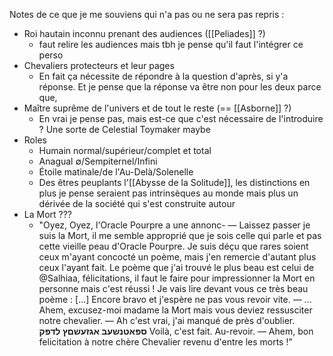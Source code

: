Notes de ce que je me souviens qui n'a pas ou ne sera pas repris :
- Roi hautain inconnu prenant des audiences ([[Peliades]] ?)
	- faut relire les audiences mais tbh je pense qu'il faut l'intégrer ce perso
- Chevaliers protecteurs et leur pages
	- En fait ça nécessite de répondre à la question d'après, si y'a réponse. Et je pense que la réponse va être non pour les deux parce que, 
- Maître suprême de l'univers et de tout le reste (== [[Asborne]] ?)
	- En vrai je pense pas, mais est-ce que c'est nécessaire de l'introduire ? Une sorte de Celestial Toymaker maybe
- Roles
	- Humain normal/supérieur/complet et total
	- Anagual ∅/Sempiternel/Infini
	- Étoile matinale/de l'Au-Delà/Solenelle
	- Des êtres peuplants l'[[Abysse de la Solitude]], les distinctions en plus je pense seraient pas intrinsèques au monde mais plus un dérivée de la société qui s'est construite autour
- La Mort ???
	- "Oyez, Oyez, l'Oracle Pourpre a une annonc- — Laissez passer je suis la Mort, il me semble approprié que je sois celle qui parle et pas cette vieille peau d'Oracle Pourpre. Je suis déçu que rares soient ceux m'ayant concocté un poème, mais j'en remercie d'autant plus ceux l'ayant fait. Le poème que j'ai trouvé le plus beau est celui de @Salhiaa, félicitations, il faut le faire pour impressionner la Mort en personne mais c'est réussi ! Je vais lire devant vous ce très beau poème : \[...] Encore bravo et j'espère ne pas vous revoir vite. — ... Ahem, excusez-moi madame la Mort mais vous deviez ressusciter notre chevalier. — Ah c'est vrai, j'ai manqué de près d'oublier. **ספּאטנשעבּ אגזעשׁםץ לדפּק** Voilà, c'est fait. Au-revoir. — Ahem, bon felicitation à notre chère Chevalier revenu d'entre les morts !"